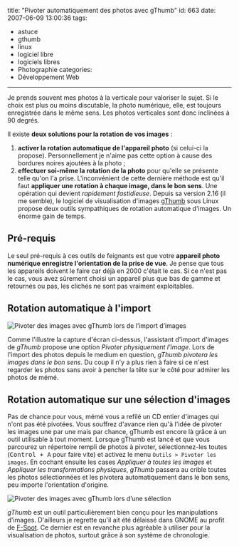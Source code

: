 title: "Pivoter automatiquement des photos avec gThumb"
id: 663
date: 2007-06-09 13:00:36
tags:
- astuce
- gthumb
- linux
- logiciel libre
- logiciels libres
- Photographie
categories:
- Développement Web
---

Je prends souvent mes photos à la verticale pour valoriser le sujet. Si le choix est plus ou moins discutable, la photo numérique, elle, est toujours enregistrée dans le même sens. Les photos verticales sont donc inclinées à 90 degrés.

Il existe **deux solutions pour la rotation de vos images** :

1.  **activer la rotation automatique de l'appareil photo** (si celui-ci la propose). Personnellement je n'aime pas cette option à cause des bordures noires ajoutées à la photo ;
2.  **effectuer soi-même la rotation de la photo** pour qu'elle se présente telle qu'on l'a prise.
L'inconvénient de cette dernière méthode est qu'il faut **appliquer une rotation à chaque image, dans le bon sens**. Une opération qui devient _rapidement fastidieuse_.
Depuis sa version 2.16 (il me semble), le logiciel de visualisation d'images [gThumb](http://gthumb.sourceforge.net) sous Linux propose deux outils sympathiques de rotation automatique d'images. Un énorme gain de temps.
<!--more-->

## Pré-requis

Le seul pré-requis à ces outils de feignants est que votre **appareil photo numérique enregistre l'orientation de la prise de vue**. Je pense que tous les appareils doivent le faire car déjà en 2000 c'était le cas. Si ce n'est pas le cas, vous avez sûrement choisi un appareil plus que bas de gamme et retournés ou pas, les clichés ne sont pas vraiment exploitables.

## Rotation automatique à l'import

![Pivoter des images avec gThumb lors de l’import d’images](/images/2007/06/gthumb-pivoter-images-import.png)

Comme l'illustre la capture d'écran ci-dessus, l'assistant d'import d'images de _gThumb_ propose une option <cite>Pivoter physiquement l'image</cite>. Lors de l'import des photos depuis le medium en question, _gThumb pivotera les images dans le bon sens_. Du coup il n'y a plus rien à faire si ce n'est regarder les photos sans avoir à pencher la tête sur le côté pour admirer les photos de mémé.

## Rotation automatique sur une sélection d'images

Pas de chance pour vous, mémé vous a refilé un CD entier d'images qui n'ont pas été pivotées. Vous souffrez d'avance rien qu'à l'idée de pivoter les images une par une mais par chance, gThumb est encore là grâce à un outil utilisable à tout moment.
Lorsque gThumb est lancé et que vous parcourez un répertoire rempli de photos à pivoter, sélectionnez-les toutes (<kbd>Control + A</kbd> pour faire vite) et activez le menu `Outils > Pivoter les images`. En cochant ensuite les cases <cite>Appliquer à toutes les images</cite> et <cite>Appliquer les transformations physiques</cite>, _gThumb_ passera au crible toutes les photos sélectionnées et les pivotera automatiquement dans le bon sens, peu importe l'orientation d'origine.

![Pivoter des images avec gThumb lors d’une sélection](/images/2007/06/gthumb-pivoter-images-selection.png)

_gThumb_ est un outil particulièrement bien conçu pour les manipulations d'images. D'ailleurs je regrette qu'il ait été délaissé dans GNOME au profit de [F-Spot](http://f-spot.org/). Ce dernier est en revanche plus agréable à utiliser pour la visualisation de photos, surtout grâce à son système de chronologie.